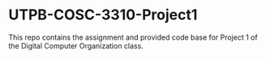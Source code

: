 # UTPB-COSC-3310-Project1
This repo contains the assignment and provided code base for Project 1 of the Digital Computer Organization class.
